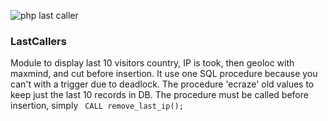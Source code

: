 ![php last caller](https://cloud.githubusercontent.com/assets/8536299/23369612/42bece38-fd12-11e6-85ad-d905ee1929ee.png)

### LastCallers
Module to display last 10 visitors country, IP is took, then geoloc with maxmind, and cut before insertion. It use one SQL procedure because you can't with a trigger due to deadlock. The procedure 'ecraze' old values to keep just the last 10 records in DB. The procedure must be called before insertion, simply ```  CALL remove_last_ip(); ```
